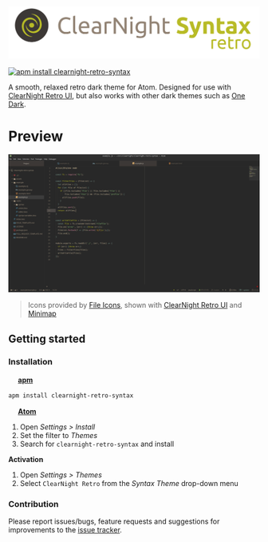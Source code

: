 <p align="center"><img src="https://raw.githubusercontent.com/ClearNight/clearnight-retro-syntax/master/assets/img/clearnight-retro-syntax-title.png" alt="ClearNight Retro Syntax" /></p>

[![apm install clearnight-retro-syntax](https://apm-badges.herokuapp.com/apm/clearnight-retro-syntax.svg?theme=one-dark)](https://atom.io/packages/clearnight-retro-syntax)

A smooth, relaxed retro dark theme for Atom. Designed for use with [ClearNight Retro UI](https://atom.io/packages/clearnight-retro-ui), but also works with other dark themes such as [One Dark](https://atom.io/themes/one-dark-ui).

# Preview

<p align="center"><img src="https://raw.githubusercontent.com/ClearNight/clearnight-retro-syntax/master/assets/img/preview.png" alt="Preview image" /></p>

> Icons provided by [File Icons](https://atom.io/packages/file-icons), shown with [ClearNight Retro UI](https://atom.io/packages/clearnight-retro-ui) and [Minimap](https://atom.io/packages/minimap)

## Getting started

### Installation

**<img src="https://atom.io/favicon.ico" alt="" width=16 height=16 /> [apm](https://github.com/atom/apm)**  
```shell
apm install clearnight-retro-syntax
```

**<img src="https://atom.io/favicon.ico" alt="" width=16 height=16 /> [Atom](https://atom.io)**  
  1. Open *Settings > Install*
  2. Set the filter to *Themes*
  3. Search for `clearnight-retro-syntax` and install

**Activation**
  1. Open *Settings > Themes*
  2. Select `ClearNight Retro` from the *Syntax Theme* drop-down menu

### Contribution
Please report issues/bugs, feature requests and suggestions for improvements to the [issue tracker](https://github.com/ClearNight/clearnight-retro-syntax/issues).
